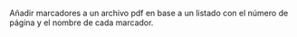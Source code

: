 Añadir marcadores a un archivo pdf en base a un listado con el número de página y el nombre de cada marcador.
